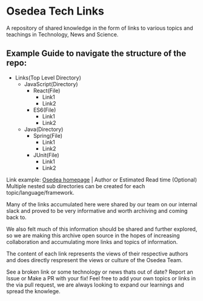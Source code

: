 # Osedea Tech Links
A repository of shared knowledge in the form of links to various topics and teachings in Technology, News and Science.

## Example Guide to navigate the structure of the repo:
* Links(Top Level Directory)
    * JavaScript(Directory)
        * React(File)
            * Link1
            * Link2
        * ES6(File)
            * Link1
            * Link2
    * Java(Directory)
        * Spring(File)
            * Link1
            * Link2
        * JUnit(File)
            * Link1
            * Link2

Link example: [Osedea homepage](https://osedea.com/en) | Author or Estimated Read time (Optional)
Multiple nested sub directories can be created for each topic/language/framework.

Many of the links accumulated here were shared by our team on our internal slack and proved to be very informative and worth archiving and coming back to.

We also felt much of this information should be shared and further explored, so we are making this archive open source in the hopes of increasing collaboration and accumulating more links and topics of information.

The content of each link represents the views of their respective authors and does directly respresent the views or culture of the Osedea Team.

See a broken link or some technology or news thats out of date? Report an Issue or Make a PR with your fix!
Feel free to add your own topics or links in the via pull request, we are always looking to expand our learnings and spread the knowlege.
